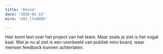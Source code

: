 ```yaml
---
title: 'Kevin'
date: '2020-01-13'
miro: 'o9J_lYv6EBU'

---
```


Hier komt text over het project van het team. Maar zoals je ziet is het nogal kaal. Wat je nu al ziet is een voorbeeld van publiek miro board, waar mensen feedback kunnen achterlaten.

